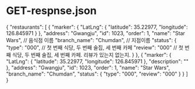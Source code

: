 # GET-respnse.json

{
  "restaurants": [
    {
      "marker": {
        "LatLng": {
          "latitude": 35.22977,
          "longitude": 126.845971
        }
      },
      "address": "Gwangju",
      "id": 1023,
      "order": 1,
      "name": "Star Wars",      // 음식점 이름
      "branch_name": "Chumdan",     // 지점이름
      "status": {
        "type": "000",          // 첫 번째 식당, 두 번째 술집, 세 번째 카페
        "review": "000"         // 첫 번째 식당, 두 번째 술집, 세 번째 카페. 리뷰가 있는지 없는지.
      }
    },
    {
      "marker": {
        "LatLng": {
          "latitude": 35.22977,
          "longitude": 126.845971
        },
        "description": ""
      },
      "address": "Gwangju",
      "id": 1023,
      "order": 1,
      "name": "Star Wars",
      "branch_name": "Chumdan",
      "status": {
        "type": "000",
        "review": "000"
      }
    }
  ]
}